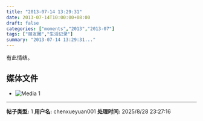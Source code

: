 ```yaml
---
title: "2013-07-14 13:29:31"
date: 2013-07-14T10:00:00+08:00
draft: false
categories: ["moments","2013","2013-07"]
tags: ["朋友圈","生活记录"]
summary: "2013-07-14 13:29:31..."
---
```


有此情结。

## 媒体文件

- ![Media 1](/Moments/photos/2013-07-14/201307141329310.jpg)

---

**帖子类型:** 1
**用户名:** chenxueyuan001
**处理时间:** 2025/8/28 23:27:16
